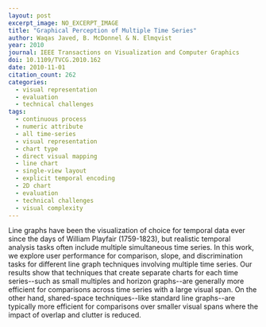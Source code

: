 ```yaml
---
layout: post
excerpt_image: NO_EXCERPT_IMAGE
title: "Graphical Perception of Multiple Time Series"
author: Waqas Javed, B. McDonnel & N. Elmqvist
year: 2010
journal: IEEE Transactions on Visualization and Computer Graphics
doi: 10.1109/TVCG.2010.162
date: 2010-11-01
citation_count: 262
categories:
  - visual representation
  - evaluation
  - technical challenges
tags:
  - continuous process
  - numeric attribute
  - all time-series
  - visual representation
  - chart type
  - direct visual mapping
  - line chart
  - single-view layout
  - explicit temporal encoding
  - 2D chart
  - evaluation
  - technical challenges
  - visual complexity
---
```

Line graphs have been the visualization of choice for temporal data ever since the days of William Playfair (1759-1823), but realistic temporal analysis tasks often include multiple simultaneous time series. In this work, we explore user performance for comparison, slope, and discrimination tasks for different line graph techniques involving multiple time series. Our results show that techniques that create separate charts for each time series--such as small multiples and horizon graphs--are generally more efficient for comparisons across time series with a large visual span. On the other hand, shared-space techniques--like standard line graphs--are typically more efficient for comparisons over smaller visual spans where the impact of overlap and clutter is reduced.
